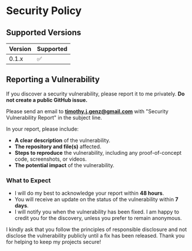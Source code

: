 # Security Policy

## Supported Versions

| Version | Supported          |
| ------- | ------------------ |
| 0.1.x   | :white_check_mark: |

## Reporting a Vulnerability

If you discover a security vulnerability, please report it to me privately. **Do not create a public GitHub issue.**

Please send an email to **timothy.j.genz@gmail.com** with "Security Vulnerability Report" in the subject line.

In your report, please include:

- **A clear description** of the vulnerability.
- **The repository and file(s)** affected.
- **Steps to reproduce** the vulnerability, including any proof-of-concept code, screenshots, or videos.
- **The potential impact** of the vulnerability.

### What to Expect

- I will do my best to acknowledge your report within **48 hours**.
- You will receive an update on the status of the vulnerability within **7 days**.
- I will notify you when the vulnerability has been fixed. I am happy to credit you for the discovery, unless you prefer to remain anonymous.

I kindly ask that you follow the principles of responsible disclosure and not disclose the vulnerability publicly until a fix has been released. Thank you for helping to keep my projects secure!
